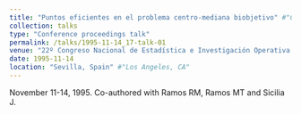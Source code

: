 ```yaml
---
title: "Puntos eficientes en el problema centro-mediana biobjetivo" #"Conference Proceeding talk 3 on Relevant Topic in Your Field"
collection: talks
type: "Conference proceedings talk"
permalink: /talks/1995-11-14_17-talk-01
venue: "22º Congreso Nacional de Estadística e Investigación Operativa (SEIO)" #"Testing Institute of America 2014 Annual Conference"
date: 1995-11-14
location: "Sevilla, Spain" #"Los Angeles, CA"
---
```

November 11-14, 1995. Co-authored with Ramos RM, Ramos MT and Sicilia J.
